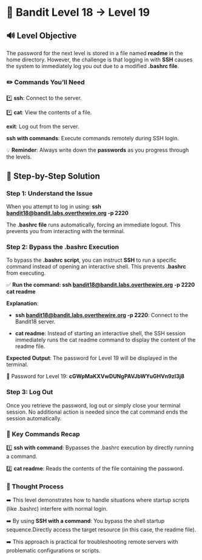 # 🎲 Bandit Level 18 → Level 19


## 🔊 Level Objective


The password for the next level is stored in a file named **readme** in the home directory. However, the challenge is that logging in with **SSH** causes the system to immediately log you out due to a modified **.bashrc file**.




### ✏️ Commands You’ll Need


:asterisk: **ssh**: Connect to the server.

:asterisk: **cat**: View the contents of a file.

**exit**: Log out from the server.

**ssh with commands**: Execute commands remotely during SSH login.




💡 **Reminder**: Always write down the **passwords** as you progress through the levels.




## 📃 Step-by-Step Solution



### Step 1: Understand the Issue

When you attempt to log in using: **ssh bandit18@bandit.labs.overthewire.org -p 2220**

The **.bashrc file** runs automatically, forcing an immediate logout. This prevents you from interacting with the terminal.


### Step 2: Bypass the .bashrc Execution


To bypass the **.bashrc script**, you can instruct **SSH** to run a specific command instead of opening an interactive shell. This prevents **.bashrc** from executing.


:white_check_mark: **Run the command: ssh bandit18@bandit.labs.overthewire.org -p 2220 cat readme**


**Explanation**:

- **ssh bandit18@bandit.labs.overthewire.org -p 2220**: Connect to the Bandit18 server.

- **cat readme**: Instead of starting an interactive shell, the SSH session immediately runs the cat readme command to display the content of the readme file.

**Expected Output**: The password for Level 19 will be displayed in the terminal.


🔑 Password for Level 19: **cGWpMaKXVwDUNgPAVJbWYuGHVn9zl3j8**



### Step 3: Log Out
Once you retrieve the password, log out or simply close your terminal session. No additional action is needed since the cat command ends the session automatically.



### :round_pushpin: Key Commands Recap


:one: **ssh with command**: Bypasses the .bashrc execution by directly running a command.


:two: **cat readme**: Reads the contents of the file containing the password.





### 🔎 Thought Process


:arrow_right: This level demonstrates how to handle situations where startup scripts (like .bashrc) interfere with normal login.

:arrow_right: By using **SSH with a command**: You bypass the shell startup sequence.Directly access the target resource (in this case, the readme file).


:arrow_right: This approach is practical for troubleshooting remote servers with problematic configurations or scripts.